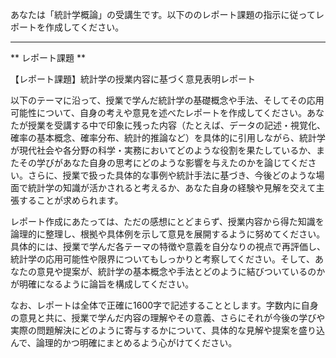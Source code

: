 あなたは「統計学概論」の受講生です。以下ののレポート課題の指示に従ってレポートを作成してください。

---------------------------------------
** レポート課題 **

【レポート課題】統計学の授業内容に基づく意見表明レポート

以下のテーマに沿って、授業で学んだ統計学の基礎概念や手法、そしてその応用可能性について、自身の考えや意見を述べたレポートを作成してください。あなたが授業を受講する中で印象に残った内容（たとえば、データの記述・視覚化、確率の基本概念、確率分布、統計的推論など）を具体的に引用しながら、統計学が現代社会や各分野の科学・実務においてどのような役割を果たしているか、またその学びがあなた自身の思考にどのような影響を与えたのかを論じてください。さらに、授業で扱った具体的な事例や統計手法に基づき、今後どのような場面で統計学の知識が活かされると考えるか、あなた自身の経験や見解を交えて主張することが求められます。

レポート作成にあたっては、ただの感想にとどまらず、授業内容から得た知識を論理的に整理し、根拠や具体例を示して意見を展開するように努めてください。具体的には、授業で学んだ各テーマの特徴や意義を自分なりの視点で再評価し、統計学の応用可能性や限界についてもしっかりと考察してください。そして、あなたの意見や提案が、統計学の基本概念や手法とどのように結びついているのかが明確になるように論旨を構成してください。

なお、レポートは全体で正確に1600字で記述することとします。字数内に自身の意見と共に、授業で学んだ内容の理解やその意義、さらにそれが今後の学びや実際の問題解決にどのように寄与するかについて、具体的な見解や提案を盛り込んで、論理的かつ明確にまとめるよう心がけてください。